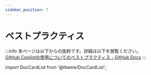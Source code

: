 ```yaml
---
sidebar_position: 7
---
```


# ベストプラクティス

:::info
本ページは以下からの抜粋です。詳細は以下を御覧ください。<br/>
[GitHub Copilotの使用についてのベストプラクティス - GitHub Docs](https://docs.github.com/ja/copilot/using-github-copilot/best-practices-for-using-github-copilot)
:::

import DocCardList from '@theme/DocCardList';

<DocCardList />
